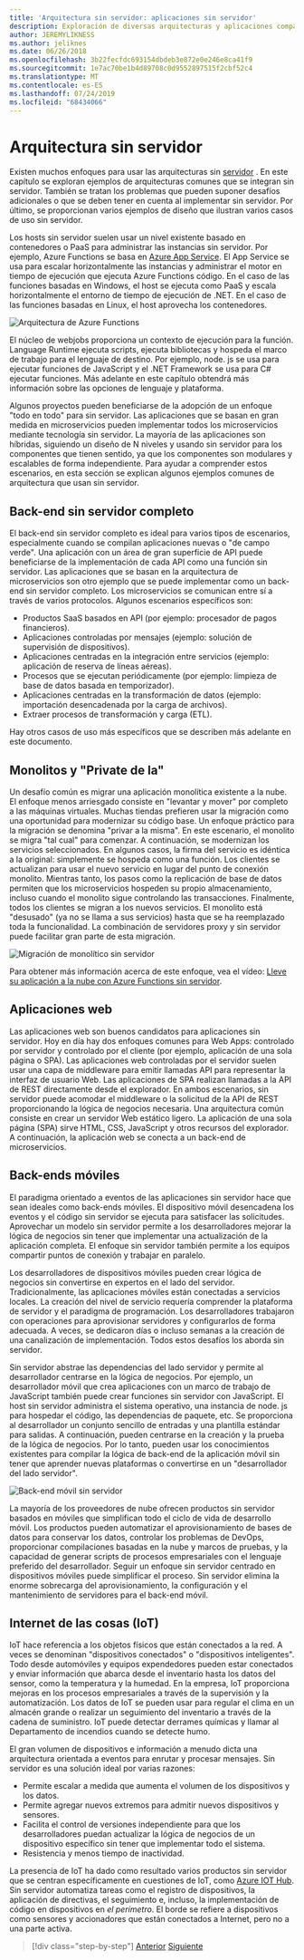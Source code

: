 ```yaml
---
title: 'Arquitectura sin servidor: aplicaciones sin servidor'
description: Exploración de diversas arquitecturas y aplicaciones compatibles con las arquitecturas sin servidor, como Web Apps, Mobile y IoT.
author: JEREMYLIKNESS
ms.author: jeliknes
ms.date: 06/26/2018
ms.openlocfilehash: 3b22fecfdc693154dbdeb3e872e0e246e8ca41f9
ms.sourcegitcommit: 1e7ac70be1b4d89708c0d9552897515f2cbf52c4
ms.translationtype: MT
ms.contentlocale: es-ES
ms.lasthandoff: 07/24/2019
ms.locfileid: "68434066"
---
```

# <a name="serverless-architecture"></a>Arquitectura sin servidor

Existen muchos enfoques para usar las arquitecturas sin [servidor](https://azure.com/serverless) . En este capítulo se exploran ejemplos de arquitecturas comunes que se integran sin servidor. También se tratan los problemas que pueden suponer desafíos adicionales o que se deben tener en cuenta al implementar sin servidor. Por último, se proporcionan varios ejemplos de diseño que ilustran varios casos de uso sin servidor.

Los hosts sin servidor suelen usar un nivel existente basado en contenedores o PaaS para administrar las instancias sin servidor. Por ejemplo, Azure Functions se basa en [Azure App Service](https://docs.microsoft.com/azure/app-service/). El App Service se usa para escalar horizontalmente las instancias y administrar el motor en tiempo de ejecución que ejecuta Azure Functions código. En el caso de las funciones basadas en Windows, el host se ejecuta como PaaS y escala horizontalmente el entorno de tiempo de ejecución de .NET. En el caso de las funciones basadas en Linux, el host aprovecha los contenedores.

![Arquitectura de Azure Functions](./media/azure-functions-architecture.png)

El núcleo de webjobs proporciona un contexto de ejecución para la función. Language Runtime ejecuta scripts, ejecuta bibliotecas y hospeda el marco de trabajo para el lenguaje de destino. Por ejemplo, node. js se usa para ejecutar funciones de JavaScript y el .NET Framework se usa para C# ejecutar funciones. Más adelante en este capítulo obtendrá más información sobre las opciones de lenguaje y plataforma.

Algunos proyectos pueden beneficiarse de la adopción de un enfoque "todo en todo" para sin servidor. Las aplicaciones que se basan en gran medida en microservicios pueden implementar todos los microservicios mediante tecnología sin servidor. La mayoría de las aplicaciones son híbridas, siguiendo un diseño de N niveles y usando sin servidor para los componentes que tienen sentido, ya que los componentes son modulares y escalables de forma independiente. Para ayudar a comprender estos escenarios, en esta sección se explican algunos ejemplos comunes de arquitectura que usan sin servidor.

## <a name="full-serverless-back-end"></a>Back-end sin servidor completo

El back-end sin servidor completo es ideal para varios tipos de escenarios, especialmente cuando se compilan aplicaciones nuevas o "de campo verde". Una aplicación con un área de gran superficie de API puede beneficiarse de la implementación de cada API como una función sin servidor. Las aplicaciones que se basan en la arquitectura de microservicios son otro ejemplo que se puede implementar como un back-end sin servidor completo. Los microservicios se comunican entre sí a través de varios protocolos. Algunos escenarios específicos son:

* Productos SaaS basados en API (por ejemplo: procesador de pagos financieros).
* Aplicaciones controladas por mensajes (ejemplo: solución de supervisión de dispositivos).
* Aplicaciones centradas en la integración entre servicios (ejemplo: aplicación de reserva de líneas aéreas).
* Procesos que se ejecutan periódicamente (por ejemplo: limpieza de base de datos basada en temporizador).
* Aplicaciones centradas en la transformación de datos (ejemplo: importación desencadenada por la carga de archivos).
* Extraer procesos de transformación y carga (ETL).

Hay otros casos de uso más específicos que se describen más adelante en este documento.

## <a name="monoliths-and-starving-the-beast"></a>Monolitos y "Private de la"

Un desafío común es migrar una aplicación monolítica existente a la nube. El enfoque menos arriesgado consiste en "levantar y mover" por completo a las máquinas virtuales. Muchas tiendas prefieren usar la migración como una oportunidad para modernizar su código base. Un enfoque práctico para la migración se denomina "privar a la misma". En este escenario, el monolito se migra "tal cual" para comenzar. A continuación, se modernizan los servicios seleccionados. En algunos casos, la firma del servicio es idéntica a la original: simplemente se hospeda como una función. Los clientes se actualizan para usar el nuevo servicio en lugar del punto de conexión monolito. Mientras tanto, los pasos como la replicación de base de datos permiten que los microservicios hospeden su propio almacenamiento, incluso cuando el monolito sigue controlando las transacciones. Finalmente, todos los clientes se migran a los nuevos servicios. El monolito está "desusado" (ya no se llama a sus servicios) hasta que se ha reemplazado toda la funcionalidad. La combinación de servidores proxy y sin servidor puede facilitar gran parte de esta migración.

![Migración de monolítico sin servidor](./media/serverless-monolith-migration.png)

Para obtener más información acerca de este enfoque, vea el vídeo: [Lleve su aplicación a la nube con Azure Functions sin servidor](https://channel9.msdn.com/Events/Connect/2017/E102).

## <a name="web-apps"></a>Aplicaciones web

Las aplicaciones web son buenos candidatos para aplicaciones sin servidor. Hoy en día hay dos enfoques comunes para Web Apps: controlado por servidor y controlado por el cliente (por ejemplo, aplicación de una sola página o SPA). Las aplicaciones web controladas por el servidor suelen usar una capa de middleware para emitir llamadas API para representar la interfaz de usuario Web. Las aplicaciones de SPA realizan llamadas a la API de REST directamente desde el explorador. En ambos escenarios, sin servidor puede acomodar el middleware o la solicitud de la API de REST proporcionando la lógica de negocios necesaria. Una arquitectura común consiste en crear un servidor Web estático ligero. La aplicación de una sola página (SPA) sirve HTML, CSS, JavaScript y otros recursos del explorador. A continuación, la aplicación web se conecta a un back-end de microservicios.

## <a name="mobile-back-ends"></a>Back-ends móviles

El paradigma orientado a eventos de las aplicaciones sin servidor hace que sean ideales como back-ends móviles. El dispositivo móvil desencadena los eventos y el código sin servidor se ejecuta para satisfacer las solicitudes. Aprovechar un modelo sin servidor permite a los desarrolladores mejorar la lógica de negocios sin tener que implementar una actualización de la aplicación completa. El enfoque sin servidor también permite a los equipos compartir puntos de conexión y trabajar en paralelo.

Los desarrolladores de dispositivos móviles pueden crear lógica de negocios sin convertirse en expertos en el lado del servidor. Tradicionalmente, las aplicaciones móviles están conectadas a servicios locales. La creación del nivel de servicio requería comprender la plataforma de servidor y el paradigma de programación. Los desarrolladores trabajaron con operaciones para aprovisionar servidores y configurarlos de forma adecuada. A veces, se dedicaron días o incluso semanas a la creación de una canalización de implementación. Todos estos desafíos los aborda sin servidor.

Sin servidor abstrae las dependencias del lado servidor y permite al desarrollador centrarse en la lógica de negocios. Por ejemplo, un desarrollador móvil que crea aplicaciones con un marco de trabajo de JavaScript también puede crear funciones sin servidor con JavaScript. El host sin servidor administra el sistema operativo, una instancia de node. js para hospedar el código, las dependencias de paquete, etc. Se proporciona al desarrollador un conjunto sencillo de entradas y una plantilla estándar para salidas. A continuación, pueden centrarse en la creación y la prueba de la lógica de negocios. Por lo tanto, pueden usar los conocimientos existentes para compilar la lógica de back-end de la aplicación móvil sin tener que aprender nuevas plataformas o convertirse en un "desarrollador del lado servidor".

![Back-end móvil sin servidor](./media/serverless-mobile-backend.png)

La mayoría de los proveedores de nube ofrecen productos sin servidor basados en móviles que simplifican todo el ciclo de vida de desarrollo móvil. Los productos pueden automatizar el aprovisionamiento de bases de datos para conservar los datos, controlar los problemas de DevOps, proporcionar compilaciones basadas en la nube y marcos de pruebas, y la capacidad de generar scripts de procesos empresariales con el lenguaje preferido del desarrollador. Seguir un enfoque sin servidor centrado en dispositivos móviles puede simplificar el proceso. Sin servidor elimina la enorme sobrecarga del aprovisionamiento, la configuración y el mantenimiento de servidores para el back-end móvil.

## <a name="internet-of-things-iot"></a>Internet de las cosas (IoT)

IoT hace referencia a los objetos físicos que están conectados a la red. A veces se denominan "dispositivos conectados" o "dispositivos inteligentes". Todo desde automóviles y equipos expendedores pueden estar conectados y enviar información que abarca desde el inventario hasta los datos del sensor, como la temperatura y la humedad. En la empresa, IoT proporciona mejoras en los procesos empresariales a través de la supervisión y la automatización. Los datos de IoT se pueden usar para regular el clima en un almacén grande o realizar un seguimiento del inventario a través de la cadena de suministro. IoT puede detectar derrames químicas y llamar al Departamento de incendios cuando se detecte humo.

El gran volumen de dispositivos e información a menudo dicta una arquitectura orientada a eventos para enrutar y procesar mensajes. Sin servidor es una solución ideal por varias razones:

* Permite escalar a medida que aumenta el volumen de los dispositivos y los datos.
* Permite agregar nuevos extremos para admitir nuevos dispositivos y sensores.
* Facilita el control de versiones independiente para que los desarrolladores puedan actualizar la lógica de negocios de un dispositivo específico sin tener que implementar todo el sistema.
* Resistencia y menos tiempo de inactividad.

La presencia de IoT ha dado como resultado varios productos sin servidor que se centran específicamente en cuestiones de IoT, como [Azure IOT Hub](https://docs.microsoft.com/azure/iot-hub). Sin servidor automatiza tareas como el registro de dispositivos, la aplicación de directivas, el seguimiento e, incluso, la implementación de código en dispositivos en *el perímetro*. El borde se refiere a dispositivos como sensores y accionadores que están conectados a Internet, pero no a una parte activa.

>[!div class="step-by-step"]
>[Anterior](architecture-approaches.md)
>[Siguiente](serverless-architecture-considerations.md)

